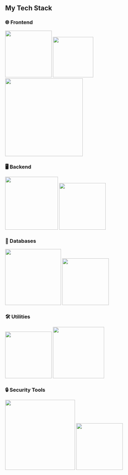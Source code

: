 ## My Tech Stack



### 🌐 Frontend
<img src="https://img.shields.io/badge/HTML-000000?style=for-the-badge&logo=HTML5&logoColor=F0FFFF" width="150">  <img src="https://img.shields.io/badge/CSS-000000?style=for-the-badge&logo=css3&logoColor=F0FFFF" width="130">  <img src="https://img.shields.io/badge/JavaScript-000000?style=for-the-badge&logo=JavaScript&logoColor=F0FFFF" width="250">

### 🖥️ Backend
 <img src="https://img.shields.io/badge/Python-000000?style=for-the-badge&logo=Python&logoColor=F0FFFF" width="170">  <img src="https://img.shields.io/badge/Flask-000000?style=for-the-badge&logo=mongodb&logoColor=F0FFFF" width="150">

### 💾 Databases
<img src="https://img.shields.io/badge/MongoDB-000000?style=for-the-badge&logo=Python&logoColor=F0FFFF" width="180">  <img src="https://img.shields.io/badge/SQLite-000000?style=for-the-badge&logo=sqlite&logoColor=F0FFFF" width="150">

### 🛠️ Utilities
<img src="https://img.shields.io/badge/Docker-000000?style=for-the-badge&logo=Docker&logoColor=F0FFFF" width="150">  <img src="https://img.shields.io/badge/postman-000000?style=for-the-badge&logo=postman&logoColor=F0FFFF" width="165">

### 🔒 Security Tools
<img src="https://img.shields.io/badge/Burp Suite-000000?style=for-the-badge&logo=burpsuite&logoColor=F0FFFF" width="225">  <img src="https://img.shields.io/badge/Nmap-000000?style=for-the-badge&logo=iconfinder&logoColor=F0FFFF" width="150">
